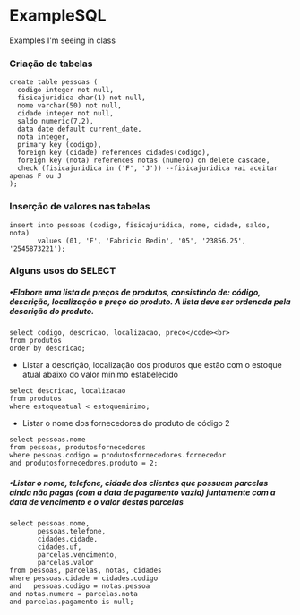 # ExampleSQL
Examples I'm seeing in class

### Criação de tabelas
```
create table pessoas (
  codigo integer not null,
  fisicajuridica char(1) not null,
  nome varchar(50) not null,
  cidade integer not null,
  saldo numeric(7,2),
  data date default current_date,
  nota integer,
  primary key (codigo),
  foreign key (cidade) references cidades(codigo),
  foreign key (nota) references notas (numero) on delete cascade,
  check (fisicajuridica in ('F', 'J')) --fisicajuridica vai aceitar apenas F ou J
);
```


### Inserção de valores nas tabelas
```
insert into pessoas (codigo, fisicajuridica, nome, cidade, saldo, nota)
       values (01, 'F', 'Fabricio Bedin', '05', '23856.25', '2545873221');
```

### Alguns usos do SELECT

##### •Elabore uma lista de preços de produtos, consistindo de: código, descrição, localização e preço do produto. A lista deve ser ordenada pela descrição do produto.
```
select codigo, descricao, localizacao, preco</code><br>
from produtos
order by descricao;
```

* Listar a descrição, localização dos produtos que estão com o estoque atual abaixo do valor mínimo estabelecido
```
select descricao, localizacao
from produtos
where estoqueatual < estoqueminimo; 
```

* Listar o nome dos fornecedores do produto de código 2
```
select pessoas.nome
from pessoas, produtosfornecedores
where pessoas.codigo = produtosfornecedores.fornecedor
and produtosfornecedores.produto = 2;
```

##### •Listar o nome, telefone, cidade dos clientes que possuem parcelas ainda não pagas (com a data de pagamento vazia) juntamente com a data de vencimento e o valor destas parcelas
```
select pessoas.nome,
       pessoas.telefone,
       cidades.cidade,
       cidades.uf,
       parcelas.vencimento,
       parcelas.valor
from pessoas, parcelas, notas, cidades
where pessoas.cidade = cidades.codigo
and   pessoas.codigo = notas.pessoa
and notas.numero = parcelas.nota
and parcelas.pagamento is null;
```








